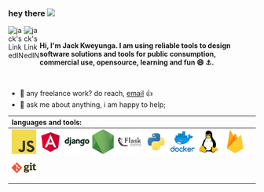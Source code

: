 ### hey there <img src="https://media.giphy.com/media/hvRJCLFzcasrR4ia7z/giphy.gif" width="25px">


<a href="https://tz.linkedin.com/in/jack-k-b7354017a?trk=profile-badge/">
  <img align="left" alt="jack's LinkedIN" width="32px" src="https://raw.githubusercontent.com/peterthehan/peterthehan/master/assets/linkedin.svg" />
</a>

<a href="https://tz.linkedin.com/in/jack-k-b7354017a?trk=profile-badge/">
  <img align="left" alt="jack's LinkedIN" width="32px" src="https://raw.githubusercontent.com/peterthehan/peterthehan/master/assets/twitter.svg" />
</a>

<br />

>>>
__Hi, I'm Jack Kweyunga. I am using reliable tools to design software solutions and tools for public consumption, commercial use, opensource, learning and fun 😄 ⚓.__

<br />

- 💼 any freelance work? do reach, [email](jackkweyunga@gmail.com) 👍
- 💬 ask me about anything, i am happy to help;

|**languages and tools:**|
|:-----|
|<code><img height="50" src="https://raw.githubusercontent.com/github/explore/80688e429a7d4ef2fca1e82350fe8e3517d3494d/topics/javascript/javascript.png"></code> <code><img height="50" src="https://raw.githubusercontent.com/github/explore/80688e429a7d4ef2fca1e82350fe8e3517d3494d/topics/angular/angular.png"></code> <code><img height="50" src="https://raw.githubusercontent.com/github/explore/80688e429a7d4ef2fca1e82350fe8e3517d3494d/topics/django/django.png"></code> <code><img height="50" src="https://raw.githubusercontent.com/github/explore/80688e429a7d4ef2fca1e82350fe8e3517d3494d/topics/nodejs/nodejs.png"></code> <code><img height="50" src="https://raw.githubusercontent.com/github/explore/80688e429a7d4ef2fca1e82350fe8e3517d3494d/topics/flask/flask.png"></code> <code><img height="50" src="https://raw.githubusercontent.com/github/explore/80688e429a7d4ef2fca1e82350fe8e3517d3494d/topics/python/python.png"></code> <code><img height="50" src="https://raw.githubusercontent.com/github/explore/80688e429a7d4ef2fca1e82350fe8e3517d3494d/topics/docker/docker.png"></code> <code><img height="50" src="https://raw.githubusercontent.com/github/explore/80688e429a7d4ef2fca1e82350fe8e3517d3494d/topics/linux/linux.png"></code> <code><img height="50" src="https://raw.githubusercontent.com/github/explore/80688e429a7d4ef2fca1e82350fe8e3517d3494d/topics/firebase/firebase.png"></code> <code><img height="50" src="https://raw.githubusercontent.com/github/explore/80688e429a7d4ef2fca1e82350fe8e3517d3494d/topics/git/git.png"></code>

<br>

<!-- 📈 my github stats -->

<!-- <p align="center"> <img src="https://github-readme-stats.vercel.app/api?username=jackkweyunga&show_icons=true&theme=gotham" alt="jackkweyunga" /> -->
